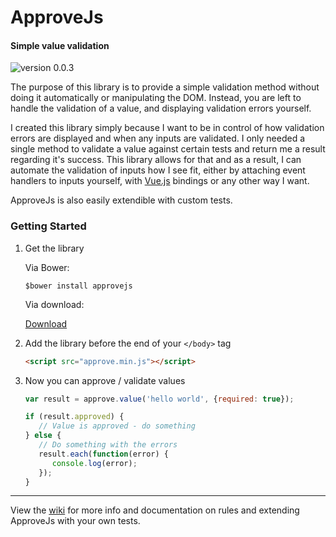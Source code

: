 # ApproveJs
#### Simple value validation
![version 0.0.3](https://img.shields.io/badge/version-0.0.3-green.svg)

The purpose of this library is to provide a simple validation method without doing it automatically or manipulating the DOM. Instead, you are left to handle the validation of a value, and displaying validation errors yourself.

I created this library simply because I want to be in control of how validation errors are displayed and when any inputs are validated. I only needed a single method to validate a value against certain tests and return me a result regarding it's success. This library allows for that and as a result, I can automate the validation of inputs how I see fit, either by attaching event handlers to inputs yourself, with [Vue.js](http://vuejs.org/guide/events.html) bindings or any other way I want.

ApproveJs is also easily extendible with custom tests.

### Getting Started

1. Get the library

   Via Bower:

   ```
   $bower install approvejs
   ```

   Via download:

   [Download](https://github.com/CharlGottschalk/approvejs/releases)
2. Add the library before the end of your `</body>` tag

   ```html
   <script src="approve.min.js"></script>
   ```
3. Now you can approve / validate values

   ```javascript
   var result = approve.value('hello world', {required: true});

   if (result.approved) {
      // Value is approved - do something
   } else {
      // Do something with the errors
      result.each(function(error) {
         console.log(error);
      });
   }
   ```

---

View the [wiki](https://github.com/CharlGottschalk/approvejs/wiki) for more info and documentation on rules and extending ApproveJs with your own tests.
